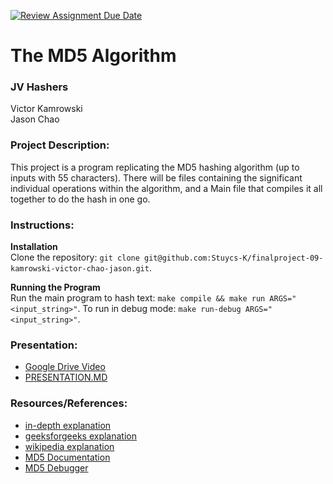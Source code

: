 [![Review Assignment Due Date](https://classroom.github.com/assets/deadline-readme-button-22041afd0340ce965d47ae6ef1cefeee28c7c493a6346c4f15d667ab976d596c.svg)](https://classroom.github.com/a/am3xLbu5)
# The MD5 Algorithm

### JV Hashers

Victor Kamrowski  
Jason Chao

### Project Description:

This project is a program replicating the MD5 hashing algorithm (up to inputs with 55 characters). There will be files containing the significant individual operations within the algorithm, and a Main file that compiles it all together to do the hash in one go.

### Instructions:

**Installation**  
Clone the repository: `git clone git@github.com:Stuycs-K/finalproject-09-kamrowski-victor-chao-jason.git`.

**Running the Program**  
Run the main program to hash text: `make compile && make run ARGS="<input_string>"`.
To run in debug mode: `make run-debug ARGS="<input_string>"`.

### Presentation:
- [Google Drive Video](https://drive.google.com/file/d/1qyk5aMh3lLwHmW4E9JOpVp3-dfRMZYbb/view?usp=drive_link)
- [PRESENTATION.MD](https://github.com/Stuycs-K/finalproject-09-kamrowski-victor-chao-jason/blob/main/PRESENTATION.md)

### Resources/References:

 - [in-depth explanation](https://www.comparitech.com/blog/information-security/md5-algorithm-with-examples/)
 - [geeksforgeeks explanation](https://www.geeksforgeeks.org/what-is-the-md5-algorithm/)
 - [wikipedia explanation](https://en.wikipedia.org/wiki/MD5#Algorithm)
 - [MD5 Documentation](https://www.ietf.org/rfc/rfc1321.txt)
 - [MD5 Debugger](https://twy.name/Tools/Hash/md5.html)
